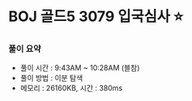 # BOJ 골드5 3079 입국심사 ⭐ 

### 풀이 요약

- 풀이 시간 : 9:43AM ~ 10:28AM (블참)
- 풀이 방법 : 이분 탐색
- 메모리 : 26160KB, 시간 : 380ms
